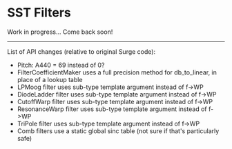 # SST Filters

Work in progress... Come back soon!

---

List of API changes (relative to original Surge code):
- Pitch: A440 = 69 instead of 0?
- FilterCoefficientMaker uses a full precision method for db_to_linear, in place of a lookup table
- LPMoog filter uses sub-type template argument instead of f->WP
- DiodeLadder filter uses sub-type template argument instead of f->WP
- CutoffWarp filter uses sub-type template argument instead of f->WP
- ResonanceWarp filter uses sub-type template argument instead of f->WP
- TriPole filter uses sub-type template argument instead of f->WP
- Comb filters use a static global sinc table (not sure if that's particularly safe)
